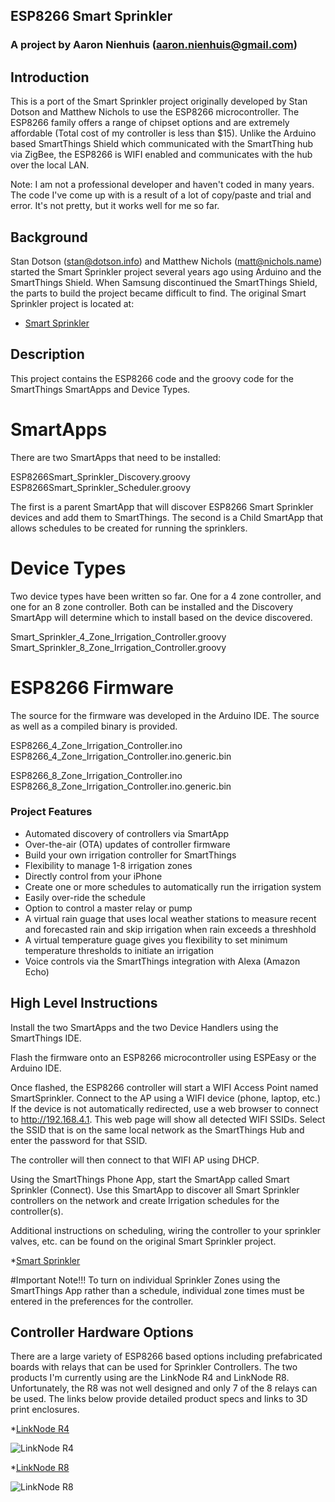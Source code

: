 ## **ESP8266 Smart Sprinkler**

### **A project by Aaron Nienhuis (aaron.nienhuis@gmail.com)**

## Introduction

This is a port of the Smart Sprinkler project originally developed by Stan Dotson and Matthew Nichols to use the ESP8266 microcontroller.  The ESP8266 family offers a range of chipset options and are extremely affordable (Total cost of my controller is less than $15).  Unlike the Arduino based SmartThings Shield which communicated with the SmartThing hub via ZigBee, the ESP8266 is WIFI enabled and communicates with the hub over the local LAN.

Note:  I am not a professional developer and haven't coded in many years.  The code I've come up with is a result of a lot of copy/paste and trial and error.  It's not pretty, but it works well for me so far.


## Background

Stan Dotson (stan@dotson.info) and Matthew Nichols (matt@nichols.name) started the Smart Sprinkler project several years ago using Arduino and the SmartThings Shield.  When Samsung discontinued the SmartThings Shield, the parts to build the project became difficult to find.  The original Smart Sprinkler project is located at:
* [Smart Sprinkler](https://github.com/d8adrvn/smart_sprinkler)


## Description

This project contains the ESP8266 code and the groovy code for the SmartThings SmartApps and Device Types.  

# SmartApps

There are two SmartApps that need to be installed:

ESP8266Smart_Sprinkler_Discovery.groovy
ESP8266Smart_Sprinkler_Scheduler.groovy

The first is a parent SmartApp that will discover ESP8266 Smart Sprinkler devices and add them to SmartThings.  The second is a Child SmartApp that allows schedules to be created for running the sprinklers.

# Device Types
Two device types have been written so far.  One for a 4 zone controller, and one for an 8 zone controller.  Both can be installed and the Discovery SmartApp will determine which to install based on the device discovered.

Smart_Sprinkler_4_Zone_Irrigation_Controller.groovy
Smart_Sprinkler_8_Zone_Irrigation_Controller.groovy


# ESP8266 Firmware
The source for the firmware was developed in the Arduino IDE. The source as well as a compiled binary is provided.

ESP8266_4_Zone_Irrigation_Controller.ino
ESP8266_4_Zone_Irrigation_Controller.ino.generic.bin

ESP8266_8_Zone_Irrigation_Controller.ino
ESP8266_8_Zone_Irrigation_Controller.ino.generic.bin



### Project Features
* Automated discovery of controllers via SmartApp
* Over-the-air (OTA) updates of controller firmware
* Build your own irrigation controller for SmartThings
* Flexibility to manage 1-8 irrigation zones
* Directly control from your iPhone
* Create one or more schedules to automatically run the irrigation system
* Easily over-ride the schedule
* Option to control a master relay or pump
* A virtual rain guage that uses local weather stations to measure recent and forecasted rain and skip irrigation when rain exceeds a threshhold
* A virtual temperature guage gives you flexibility to set minimum temperature thresholds to initiate an irrigation
* Voice controls via the SmartThings integration with Alexa (Amazon Echo)

## High Level Instructions

Install the two SmartApps and the two Device Handlers using the SmartThings IDE.

Flash the firmware onto an ESP8266 microcontroller using ESPEasy or the Arduino IDE.

Once flashed, the ESP8266 controller will start a WIFI Access Point named SmartSprinkler.  Connect to the AP using a WIFI device (phone, laptop, etc.)  If the device is not automatically redirected, use a web browser to connect to http://192.168.4.1.  This web page will show all detected WIFI SSIDs.  Select the SSID that is on the same local network as the SmartThings Hub and enter the password for that SSID.

The controller will then connect to that WIFI AP using DHCP.

Using the SmartThings Phone App, start the SmartApp called Smart Sprinkler (Connect).  Use this SmartApp to discover all Smart Sprinkler controllers on the network and create Irrigation schedules for the controller(s).

Additional instructions on scheduling, wiring the controller to your sprinkler valves, etc. can be found on the original Smart Sprinkler project.

*[Smart Sprinkler](https://github.com/d8adrvn/smart_sprinkler)

#Important Note!!!  To turn on individual Sprinkler Zones using the SmartThings App rather than a schedule, individual zone times must be entered in the preferences for the controller.


## Controller Hardware Options
	
There are a large variety of ESP8266 based options including prefabricated boards with relays that can be used for Sprinkler Controllers.  The two products I'm currently using are the LinkNode R4 and LinkNode R8.  Unfortunately, the R8 was not well designed and only 7 of the 8 relays can be used.  The links below provide detailed product specs and links to 3D print enclosures.

*[LinkNode R4](http://linksprite.com/wiki/index.php5?title=LinkNode_R4:_Arduino-compatible_WiFi_relay_controller)

![LinkNode R4](http://linksprite.com/wiki/images/thumb/4/42/211201004-with_pillar-001.jpg/640px-211201004-with_pillar-001.jpg)

*[LinkNode R8](http://linksprite.com/wiki/index.php5?title=LinkNode_R8:_Arduino-compatible_WiFi_relay_controller)

![LinkNode R8](http://linksprite.com/wiki/images/thumb/a/ae/LinkNode_R8-5.jpg/640px-LinkNode_R8-5.jpg)

